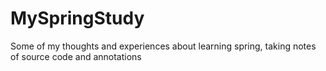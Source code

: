 # MySpringStudy
Some of my thoughts and experiences about learning spring, taking notes of source code and annotations
